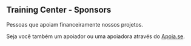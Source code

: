 ## Training Center - Sponsors

Pessoas que apoiam financeiramente nossos projetos.

Seja você também um apoiador ou uma apoiadora através do [Apoia.se](https://apoia.se/training-center).
